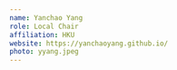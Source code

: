 ```yaml
---
name: Yanchao Yang
role: Local Chair
affiliation: HKU
website: https://yanchaoyang.github.io/
photo: yyang.jpeg
---
```

